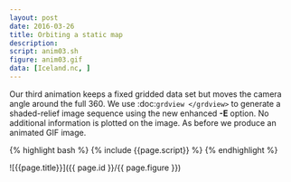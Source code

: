 ```yaml
---
layout: post
date: 2016-03-26
title: Orbiting a static map
description:
script: anim03.sh
figure: anim03.gif
data: [Iceland.nc, ]
---
```


Our third animation keeps a fixed gridded data set but moves the camera
angle around the full 360. We use
:doc:`grdview </grdview>` to generate a shaded-relief
image sequence using the new enhanced **-E** option. No additional
information is plotted on the image. As before we produce an animated
GIF image.

{% highlight bash %}
{% include {{page.script}} %}
{% endhighlight %}

![{{page.title}}]({{ page.id }}/{{ page.figure }})
